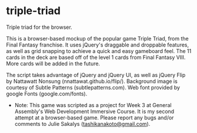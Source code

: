 # triple-triad
Triple triad for the browser.

This is a browser-based mockup of the popular game Triple Triad, from the Final Fantasy franchise. It uses jQuery's draggable and droppable features, as well as grid snapping to achieve a quick and easy gameboard feel. The 11 cards in the deck are based off of the level 1 cards from Final Fantasy VIII. More cards will be added in the future.

The script takes advantage of jQuery and jQuery UI, as well as jQuery Flip by Nattawatt Nonsung (nnattawat.github.io/flip/). Background image is courtesy of Subtle Patterns (subtlepatterns.com). Web font provided by google Fonts (google.com/fonts).

* Note: This game was scripted as a project for Week 3 at General Assembly's Web Development Immersive Course. It is my second attempt at a browser-based game. Please report any bugs and/or comments to Julie Sakalys (tashikanakoto@gmail.com).